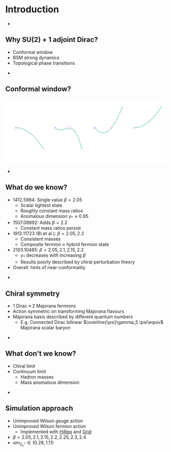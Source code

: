 # Introduction

-

## Why SU(2) + 1 adjoint Dirac?

* Conformal window
* BSM strong dynamics
* Topological phase transitions

-

## Conformal window?

![Illustration of four possible forms for the beta function: one which heads straight down from zero; one which heads down, bends back up near to zero, but then bends back down again; one which heads down from zero, then turns around and crosses zero heading upward; and one which heads straight up from zero.](images/betafunctions.svg)

-

## What do we know?

* 1412.5994: Single value $\beta=2.05$
  * Scalar lightest state
  * Roughly constant mass ratios
  * Anomalous dimension $\gamma_*\approx 0.95$
* 1507.08892: Adds $\beta=2.2$
  * Constant mass ratios persist
* 1912.11723 (Bi et al.): $\beta=2.05, 2.2$
  * Consistent masses
  * Composite fermion $\approx$ hybrid fermion state
* 2103.10485: $\beta=2.05, 2.1, 2.15, 2.2$
  * $\gamma_*$ decreases with increasing $\beta$
  * Results poorly described by chiral perturbation theory
* Overall: hints of near-conformality

-

## Chiral symmetry

* 1 Dirac $\equiv$ 2 Majorana fermions
* Action symmetric on transforming Majorana flavours
* Majorana basis described by different quantum numbers
  * E.g. Connected Dirac bilinear $\overline{\psi}\gamma_5 \psi\equiv$ Majorana scalar baryon

-

## What don't we know?

* Chiral limit
* Continuum limit
  * Hadron masses
  * Mass anomalous dimension

-

## Simulation approach

* Unimproved Wilson gauge action
* Unimproved Wilson fermion action
  * Implemented with [HiRep](https://github.com/claudiopica/HiRep) and [Grid](https://github.com/paboyle/Grid)
* $\beta=2.05, 2.1, 2.15, 2.2, 2.25, 2.3, 2.4$
* $am_{2^+_{\mathsf{s}}} \in (0.28, 1.11)$
